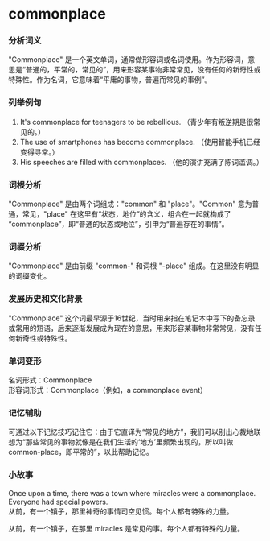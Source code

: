 # commonplace

### 分析词义

  

"Commonplace" 是一个英文单词，通常做形容词或名词使用。作为形容词，意思是“普通的，平常的，常见的”，用来形容某事物非常常见，没有任何的新奇性或特殊性。作为名词，它意味着“平庸的事物，普遍而常见的事例”。

  

### 列举例句

  

1.  It's commonplace for teenagers to be rebellious. （青少年有叛逆期是很常见的。）
2.  The use of smartphones has become commonplace. （使用智能手机已经变得寻常。）
3.  His speeches are filled with commonplaces. （他的演讲充满了陈词滥调。）

  

### 词根分析

  

"Commonplace" 是由两个词组成："common" 和 "place"。"Common" 意为普通，常见，"place" 在这里有“状态，地位”的含义，组合在一起就构成了 “commonplace”，即“普通的状态或地位”，引申为“普遍存在的事情”。

  

### 词缀分析

  

"Commonplace" 是由前缀 "common-" 和词根 "-place" 组成。在这里没有明显的词缀变化。

  

### 发展历史和文化背景

  

"Commonplace" 这个词最早源于16世纪，当时用来指在笔记本中写下的备忘录或常用的短语，后来逐渐发展成为现在的意思，用来形容某事物非常常见，没有任何新奇性或特殊性。

  

### 单词变形

  

名词形式：Commonplace  
形容词形式：Commonplace（例如，a commonplace event）

  

### 记忆辅助

  

可通过以下记忆技巧记住它：由于它直译为“常见的地方”，我们可以别出心裁地联想为“那些常见的事物就像是在我们生活的‘地方’里频繁出现的，所以叫做common-place，即平常的”，以此帮助记忆。

  

### 小故事

  

Once upon a time, there was a town where miracles were a commonplace. Everyone had special powers.  
从前，有一个镇子，那里神奇的事情司空见惯。每个人都有特殊的力量。

  

从前，有一个镇子，在那里 miracles 是常见的事。每个人都有特殊的力量。
